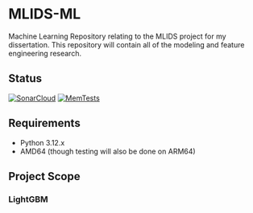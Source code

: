 # MLIDS-ML
Machine Learning Repository relating to the MLIDS project for my dissertation. This repository will contain all of the modeling and feature engineering research.

## Status
[![SonarCloud](https://github.com/jcapellman/MLIDS-ML/actions/workflows/sonarcloud.yml/badge.svg)](https://github.com/jcapellman/MLIDS-ML/actions/workflows/sonarcloud.yml)
[![MemTests](https://github.com/jcapellman/MLIDS-ML/actions/workflows/memtests.yml/badge.svg)](https://github.com/jcapellman/MLIDS-ML/actions/workflows/memtests.yml)

## Requirements
* Python 3.12.x
* AMD64 (though testing will also be done on ARM64)

## Project Scope
### LightGBM
